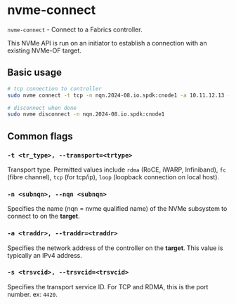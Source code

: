 # nvme-connect

`nvme-connect` - Connect to a Fabrics controller.

This NVMe API is run on an initiator to establish a connection with an existing NVMe-OF target.

## Basic usage
```bash
# tcp connection to controller
sudo nvme connect -t tcp -n nqn.2024-08.io.spdk:cnode1 -a 10.11.12.13 -s 4420

# disconnect when done
sudo nvme disconnect -n nqn.2024-08.io.spdk:cnode1
```

## Common flags
### `-t <tr_type>, --transport=<trtype>`
Transport type. Permitted values include `rdma` (RoCE, iWARP, Infiniband), `fc` (fibre channel), `tcp` (for tcp/ip), `loop` (loopback connection on local host).

### `-n <subnqn>, --nqn <subnqn>`
Specifies the name (nqn = nvme qualified name) of the NVMe subsystem to connect to on the **target**.

### `-a <traddr>, --traddr=<traddr>`
Specifies the network address of the controller on the **target**. This value is typically an IPv4 address.

### `-s <trsvcid>, --trsvcid=<trsvcid>`
Specifies the transport service ID. For TCP and RDMA, this is the port number. ex: `4420`.

